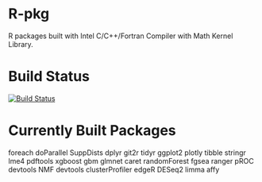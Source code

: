 # R-pkg
R packages built with Intel C/C++/Fortran Compiler with Math Kernel Library.

# Build Status

[![Build Status](https://travis-ci.com/MitsuhaMiyamizu/R-pkg.svg)](https://travis-ci.com/MitsuhaMiyamizu/R-pkg)

# Currently Built Packages

foreach
doParallel
SuppDists
dplyr
git2r
tidyr
ggplot2
plotly
tibble
stringr
lme4
pdftools
xgboost
gbm
glmnet
caret
randomForest
fgsea
ranger
pROC
devtools
NMF
devtools
clusterProfiler
edgeR
DESeq2
limma
affy
